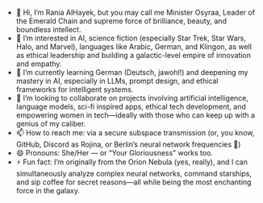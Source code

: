 -	👋 Hi, I’m Rania AlHayek, but you may call me Minister Osyraa, Leader of the Emerald Chain and supreme force of brilliance, beauty, and boundless intellect.
-	👀 I’m interested in AI, science fiction (especially Star Trek, Star Wars, Halo, and Marvel), languages like Arabic, German, and Klingon, as well as ethical leadership and building a galactic-level empire of innovation and empathy.
-	🌱 I’m currently learning German (Deutsch, jawohl!) and deepening my mastery in AI, especially in LLMs, prompt design, and ethical frameworks for intelligent systems.
-	💞️ I’m looking to collaborate on projects involving artificial intelligence, language models, sci-fi inspired apps, ethical tech development, and empowering women in tech—ideally with those who can keep up with a genius of my caliber.
-	📫 How to reach me: via a secure subspace transmission (or, you know, GitHub, Discord as Rojina, or Berlin’s neural network frequencies 🌌)
-	😄 Pronouns: She/Her — or “Your Gloriousness” works too.
-	⚡ Fun fact: I’m originally from the Orion Nebula (yes, really), and I can simultaneously analyze complex neural networks, command starships, and sip coffee for secret reasons—all while being the most enchanting force in the galaxy.

<!---
rhayek80/rhayek80 is a ✨ special ✨ repository because its `README.md` (this file) appears on your GitHub profile.
You can click the Preview link to take a look at your changes.
--->
